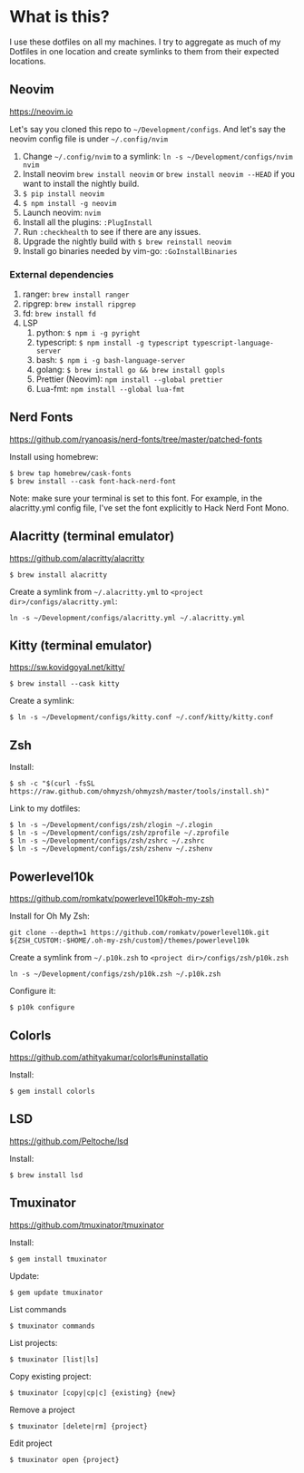 # What is this?

I use these dotfiles on all my machines. I try to aggregate as much of my Dotfiles in one location and create symlinks to them from their expected locations.

## Neovim

https://neovim.io

Let's say you cloned this repo to `~/Development/configs`.
And let's say the neovim config file is under `~/.config/nvim`

1. Change `~/.config/nvim` to a symlink: `ln -s ~/Development/configs/nvim nvim`
1. Install neovim `brew install neovim` or `brew install neovim --HEAD` if you want to install the nightly build.
1. `$ pip install neovim`
1. `$ npm install -g neovim`
1. Launch neovim: `nvim`
1. Install all the plugins: `:PlugInstall`
1. Run `:checkhealth` to see if there are any issues.
1. Upgrade the nightly build with `$ brew reinstall neovim`
1. Install go binaries needed by vim-go: `:GoInstallBinaries`

### External dependencies

1. ranger: `brew install ranger`
1. ripgrep: `brew install ripgrep`
1. fd: `brew install fd`
1. LSP
   1. python: `$ npm i -g pyright`
   1. typescript: `$ npm install -g typescript typescript-language-server`
   1. bash: `$ npm i -g bash-language-server`
   1. golang: `$ brew install go && brew install gopls`
   1. Prettier (Neovim): `npm install --global prettier`
   1. Lua-fmt: `npm install --global lua-fmt`

## Nerd Fonts

https://github.com/ryanoasis/nerd-fonts/tree/master/patched-fonts

Install using homebrew:

```
$ brew tap homebrew/cask-fonts
$ brew install --cask font-hack-nerd-font
```

Note: make sure your terminal is set to this font. For example, in the alacritty.yml config file, I've set the font explicitly to Hack Nerd Font Mono.

## Alacritty (terminal emulator)

https://github.com/alacritty/alacritty

```
$ brew install alacritty
```

Create a symlink from `~/.alacritty.yml` to `<project dir>/configs/alacritty.yml`:

```
ln -s ~/Development/configs/alacritty.yml ~/.alacritty.yml
```

## Kitty (terminal emulator)

https://sw.kovidgoyal.net/kitty/

```
$ brew install --cask kitty
```

Create a symlink:

```
$ ln -s ~/Development/configs/kitty.conf ~/.conf/kitty/kitty.conf
```

## Zsh

Install:

```
$ sh -c "$(curl -fsSL https://raw.github.com/ohmyzsh/ohmyzsh/master/tools/install.sh)"
```

Link to my dotfiles:

```
$ ln -s ~/Development/configs/zsh/zlogin ~/.zlogin
$ ln -s ~/Development/configs/zsh/zprofile ~/.zprofile
$ ln -s ~/Development/configs/zsh/zshrc ~/.zshrc
$ ln -s ~/Development/configs/zsh/zshenv ~/.zshenv
```

## Powerlevel10k

https://github.com/romkatv/powerlevel10k#oh-my-zsh

Install for Oh My Zsh:

```
git clone --depth=1 https://github.com/romkatv/powerlevel10k.git ${ZSH_CUSTOM:-$HOME/.oh-my-zsh/custom}/themes/powerlevel10k
```

Create a symlink from `~/.p10k.zsh` to `<project dir>/configs/zsh/p10k.zsh`

```
ln -s ~/Development/configs/zsh/p10k.zsh ~/.p10k.zsh
```

Configure it:

```
$ p10k configure
```

## Colorls

https://github.com/athityakumar/colorls#uninstallatio

Install:

```
$ gem install colorls
```

## LSD

https://github.com/Peltoche/lsd

Install:

```
$ brew install lsd
```

## Tmuxinator

https://github.com/tmuxinator/tmuxinator

Install:

```
$ gem install tmuxinator
```

Update:

```
$ gem update tmuxinator
```

List commands

```
$ tmuxinator commands
```

List projects:

```
$ tmuxinator [list|ls]
```

Copy existing project:

```
$ tmuxinator [copy|cp|c] {existing} {new}
```

Remove a project

```
$ tmuxinator [delete|rm] {project}
```

Edit project

```
$ tmuxinator open {project}
```

